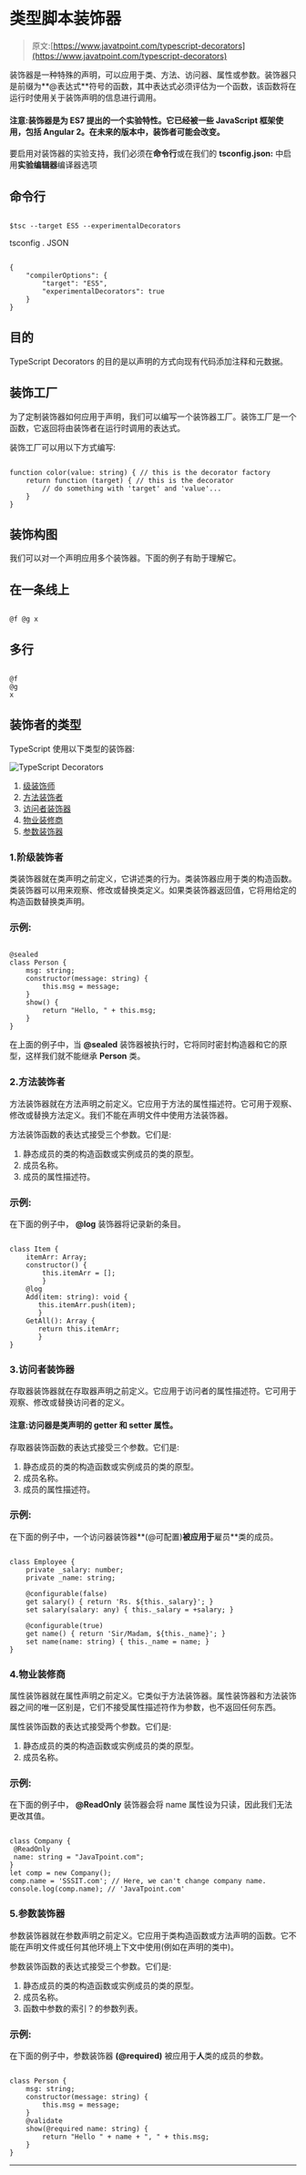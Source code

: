 # 类型脚本装饰器

> 原文:[https://www.javatpoint.com/typescript-decorators](https://www.javatpoint.com/typescript-decorators)

装饰器是一种特殊的声明，可以应用于类、方法、访问器、属性或参数。装饰器只是前缀为**@表达式**符号的函数，其中表达式必须评估为一个函数，该函数将在运行时使用关于装饰声明的信息进行调用。

#### 注意:装饰器是为 ES7 提出的一个实验特性。它已经被一些 JavaScript 框架使用，包括 Angular 2。在未来的版本中，装饰者可能会改变。

要启用对装饰器的实验支持，我们必须在**命令行**或在我们的 **tsconfig.json:** 中启用**实验编辑器**编译器选项

## 命令行

```

$tsc --target ES5 --experimentalDecorators

```

tsconfig . JSON

```

{
    "compilerOptions": {
        "target": "ES5",
        "experimentalDecorators": true
    }
}

```

## 目的

TypeScript Decorators 的目的是以声明的方式向现有代码添加注释和元数据。

## 装饰工厂

为了定制装饰器如何应用于声明，我们可以编写一个装饰器工厂。装饰工厂是一个函数，它返回将由装饰者在运行时调用的表达式。

装饰工厂可以用以下方式编写:

```

function color(value: string) { // this is the decorator factory
    return function (target) { // this is the decorator
        // do something with 'target' and 'value'...
    }
}

```

## 装饰构图

我们可以对一个声明应用多个装饰器。下面的例子有助于理解它。

## 在一条线上

```

@f @g x

```

## 多行

```

@f
@g
x

```

## 装饰者的类型

TypeScript 使用以下类型的装饰器:

![TypeScript Decorators](../Images/a98a138a669af958c424253acf3923b2.png)

1.  [级装饰师](#class-decorators)
2.  [方法装饰者](#method-decorators)
3.  [访问者装饰器](#accessor-decorators)
4.  [物业装修商](#property-decorators)
5.  [参数装饰器](#parameter-decorators)

### 1.阶级装饰者

类装饰器就在类声明之前定义，它讲述类的行为。类装饰器应用于类的构造函数。类装饰器可以用来观察、修改或替换类定义。如果类装饰器返回值，它将用给定的构造函数替换类声明。

### 示例:

```

@sealed
class Person {
    msg: string;
    constructor(message: string) {
        this.msg = message;
    }
    show() {
        return "Hello, " + this.msg;
    }
}

```

在上面的例子中，当 **@sealed** 装饰器被执行时，它将同时密封构造器和它的原型，这样我们就不能继承 **Person** 类。

### 2.方法装饰者

方法装饰器就在方法声明之前定义。它应用于方法的属性描述符。它可用于观察、修改或替换方法定义。我们不能在声明文件中使用方法装饰器。

方法装饰函数的表达式接受三个参数。它们是:

1.  静态成员的类的构造函数或实例成员的类的原型。
2.  成员名称。
3.  成员的属性描述符。

### 示例:

在下面的例子中， **@log** 装饰器将记录新的条目。

```

class Item {
    itemArr: Array;
    constructor() {
        this.itemArr = [];
        }
    @log
    Add(item: string): void {
       this.itemArr.push(item);
       }
    GetAll(): Array {
       return this.itemArr;
       }
}

```

### 3.访问者装饰器

存取器装饰器就在存取器声明之前定义。它应用于访问者的属性描述符。它可用于观察、修改或替换访问者的定义。

#### 注意:访问器是类声明的 getter 和 setter 属性。

存取器装饰函数的表达式接受三个参数。它们是:

1.  静态成员的类的构造函数或实例成员的类的原型。
2.  成员名称。
3.  成员的属性描述符。

### 示例:

在下面的例子中，一个访问器装饰器**(@可配置)**被应用于**雇员**类的成员。

```

class Employee {
    private _salary: number;
    private _name: string;

    @configurable(false)
    get salary() { return 'Rs. ${this._salary}'; }
    set salary(salary: any) { this._salary = +salary; }

    @configurable(true)
    get name() { return 'Sir/Madam, ${this._name}'; }
    set name(name: string) { this._name = name; }
}

```

### 4.物业装修商

属性装饰器就在属性声明之前定义。它类似于方法装饰器。属性装饰器和方法装饰器之间的唯一区别是，它们不接受属性描述符作为参数，也不返回任何东西。

属性装饰函数的表达式接受两个参数。它们是:

1.  静态成员的类的构造函数或实例成员的类的原型。
2.  成员名称。

### 示例:

在下面的例子中， **@ReadOnly** 装饰器会将 name 属性设为只读，因此我们无法更改其值。

```

class Company {
 @ReadOnly 
 name: string = "JavaTpoint.com";
}
let comp = new Company();
comp.name = 'SSSIT.com'; // Here, we can't change company name.
console.log(comp.name); // 'JavaTpoint.com'

```

### 5.参数装饰器

参数装饰器就在参数声明之前定义。它应用于类构造函数或方法声明的函数。它不能在声明文件或任何其他环境上下文中使用(例如在声明的类中)。

参数装饰函数的表达式接受三个参数。它们是:

1.  静态成员的类的构造函数或实例成员的类的原型。
2.  成员名称。
3.  函数中参数的索引？的参数列表。

### 示例:

在下面的例子中，参数装饰器 **(@required)** 被应用于**人**类的成员的参数。

```

class Person {
    msg: string;
    constructor(message: string) {
        this.msg = message;
    }
    @validate
    show(@required name: string) {
        return "Hello " + name + ", " + this.msg;
    }
}

```

* * *